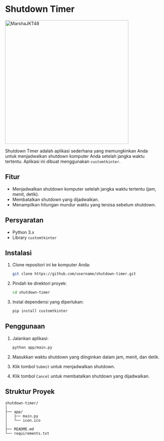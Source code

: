 # Shutdown Timer
<img src="https://media.discordapp.net/attachments/1286630989795430423/1322809734243422299/SIMPL_3.png?ex=67723a11&is=6770e891&hm=e3338e502fbf30e6791454f09643db0c76a7a2ce058e62883e1b4e22d1aafaef&=&format=webp&quality=lossless&width=142&height=142" alt="MarshaJKT48" width="400">

Shutdown Timer adalah aplikasi sederhana yang memungkinkan Anda untuk menjadwalkan shutdown komputer Anda setelah jangka waktu tertentu. Aplikasi ini dibuat menggunakan `customtkinter`.

## Fitur

- Menjadwalkan shutdown komputer setelah jangka waktu tertentu (jam, menit, detik).
- Membatalkan shutdown yang dijadwalkan.
- Menampilkan hitungan mundur waktu yang tersisa sebelum shutdown.

## Persyaratan

- Python 3.x
- Library `customtkinter`

## Instalasi

1. Clone repositori ini ke komputer Anda:

    ```bash
    git clone https://github.com/username/shutdown-timer.git
    ```

2. Pindah ke direktori proyek:

    ```bash
    cd shutdown-timer
    ```

3. Instal dependensi yang diperlukan:

    ```bash
    pip install customtkinter
    ```

## Penggunaan

1. Jalankan aplikasi:

    ```bash
    python app/main.py
    ```

2. Masukkan waktu shutdown yang diinginkan dalam jam, menit, dan detik.
3. Klik tombol `Submit` untuk menjadwalkan shutdown.
4. Klik tombol `Cancel` untuk membatalkan shutdown yang dijadwalkan.

## Struktur Proyek

```plaintext
shutdown-timer/
│
├── app/
│   ├── main.py
│   └── icon.ico
│
├── README.md
└── requirements.txt
